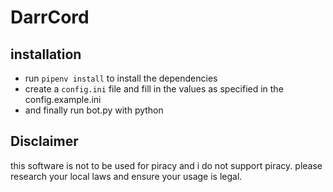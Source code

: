# DarrCord 
## installation

- run `pipenv install` to install the dependencies 
- create a `config.ini` file and fill in the values as specified in the config.example.ini
- and finally run bot.py with python

## Disclaimer
this software is not to be used for piracy and i do not support piracy. please research your local laws and ensure your usage is legal.